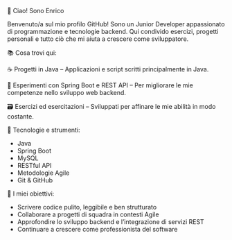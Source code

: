 👋 Ciao! Sono Enrico

Benvenuto/a sul mio profilo GitHub!
Sono un Junior Developer appassionato di programmazione e tecnologie backend. Qui condivido esercizi, progetti personali e tutto ciò che mi aiuta a crescere come sviluppatore.

📚 Cosa trovi qui:

☕ Progetti in Java – Applicazioni e script scritti principalmente in Java.

🌱 Esperimenti con Spring Boot e REST API – Per migliorare le mie competenze nello sviluppo web backend.

🗃️ Esercizi ed esercitazioni – Sviluppati per affinare le mie abilità in modo costante.


🧰 Tecnologie e strumenti:
- Java
- Spring Boot
- MySQL
- RESTful API
- Metodologie Agile
- Git & GitHub


🚀 I miei obiettivi:
- Scrivere codice pulito, leggibile e ben strutturato
- Collaborare a progetti di squadra in contesti Agile
- Approfondire lo sviluppo backend e l’integrazione di servizi REST
- Continuare a crescere come professionista del software

